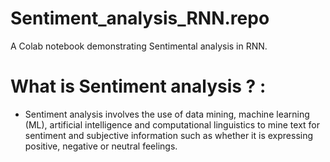# Sentiment_analysis_RNN.repo
A Colab notebook demonstrating Sentimental analysis in RNN.
# What is Sentiment analysis ? :
- Sentiment analysis involves the use of data mining, machine learning (ML), artificial intelligence and computational linguistics to mine text for sentiment and subjective information such as whether it is expressing positive, negative or neutral feelings.

